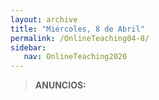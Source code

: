 ```yaml
---
layout: archive
title: "Miércoles, 8 de Abril"
permalink: /OnlineTeaching04-8/
sidebar:
   nav: OnlineTeaching2020
---
```


> **ANUNCIOS:**  
>

